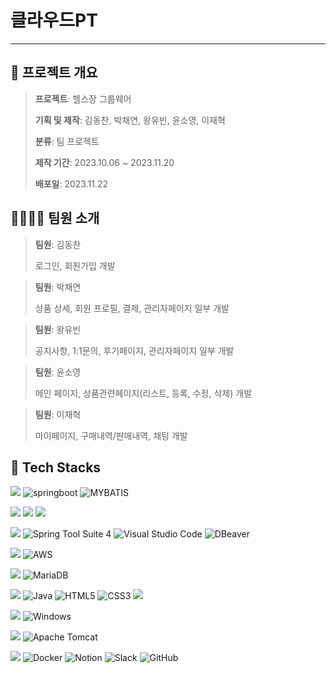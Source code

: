 # 클라우드PT
---

## 📆 프로젝트 개요
><p><strong>프로젝트</strong>: 헬스장 그룹웨어</p>
><p><strong>기획 및 제작</strong>: 김동찬, 박채연, 왕유빈, 윤소영, 이재혁</p>
><p><strong>분류</strong>: 팀 프로젝트</p>
><p><strong>제작 기간</strong>: 2023.10.06 ~ 2023.11.20</p>
><p><strong>배포일</strong>: 2023.11.22</p>


## 👨‍👨‍👧‍👧 팀원 소개
><p><strong>팀원</strong>: 김동찬</p>
>로그인, 회원가입 개발

><p><strong>팀원</strong>: 박채연</p>
>상품 상세, 회원 프로필, 결제, 관리자페이지 일부 개발

><p><strong>팀원</strong>: 왕유빈</p>
>공지사항, 1:1문의, 후기페이지, 관리자페이지 일부 개발

><p><strong>팀원</strong>: 윤소영</p>
>메인 페이지, 상품관련페이지(리스트, 등록, 수정, 삭제) 개발

><p><strong>팀원</strong>: 이재혁</p>
>마이페이지, 구매내역/판매내역, 채팅 개발


## 🔨 Tech Stacks

<img src="https://img.shields.io/badge/FRAMEWORK-%23121011?style=for-the-badge"> ![springboot](https://img.shields.io/badge/Spring%20Boot-%236DB33F.svg?style=for-the-badge&logo=springboot&logoColor=white) ![MYBATIS](https://img.shields.io/badge/mybatis-1572B6.svg?style=for-the-badge&logo=Mybatis&logoColor=white) <br/>

<img src="https://img.shields.io/badge/LIBRARY-%23121011?style=for-the-badge"> <img src="https://img.shields.io/badge/jquery-0769AD?style=for-the-badge&logo=jquery&logoColor=white"> <img src="https://img.shields.io/badge/LOMBOK-3DDC84?style=for-the-badge&logo=LOMBOK&logoColor=white"><br/>

<img src="https://img.shields.io/badge/IDE-%23121011?style=for-the-badge"> ![Spring Tool Suite 4](https://img.shields.io/badge/Spring%20Tool%20Suite%204-%382923.svg?style=for-the-badge&logo=Spring&logoColor=white) ![Visual Studio Code](https://img.shields.io/badge/Visual%20Studio%20Code-0078d7.svg?style=for-the-badge&logo=visual-studio-code&logoColor=white) ![DBeaver](https://img.shields.io/badge/DBeaver-382923.svg?style=for-the-badge&logo=DBeaver&logoColor=white)<br/>

<img src="https://img.shields.io/badge/Hosting-%23121011?style=for-the-badge"> ![AWS](https://img.shields.io/badge/AWS-%23FF9900.svg?style=for-the-badge&logo=amazon-aws&logoColor=white) <br/>

<img src="https://img.shields.io/badge/DB-%23121011?style=for-the-badge"> ![MariaDB](https://img.shields.io/badge/MariaDB-003545?style=for-the-badge&logo=mariadb&logoColor=white) <br/>

<img src="https://img.shields.io/badge/Languages-%23121011?style=for-the-badge"> ![Java](https://img.shields.io/badge/java-%23ED8B00.svg?style=for-the-badge&logo=openjdk&logoColor=white) ![HTML5](https://img.shields.io/badge/html5-%23E34F26.svg?style=for-the-badge&logo=html5&logoColor=white) ![CSS3](https://img.shields.io/badge/css3-%231572B6.svg?style=for-the-badge&logo=css3&logoColor=white) <img src="https://img.shields.io/badge/javascript-F7DF1E?style=for-the-badge&logo=javascript&logoColor=black"> <br/>

<img src="https://img.shields.io/badge/OS-%23121011?style=for-the-badge"> ![Windows](https://img.shields.io/badge/Windows-0078D6?style=for-the-badge&logo=windows&logoColor=white) <br/>

<img src="https://img.shields.io/badge/Server-%23121011?style=for-the-badge"> ![Apache Tomcat](https://img.shields.io/badge/apache%20tomcat-%23F8DC75.svg?style=for-the-badge&logo=apache-tomcat&logoColor=black) <br/>

<img src="https://img.shields.io/badge/Other-%23121011?style=for-the-badge"> ![Docker](https://img.shields.io/badge/docker-%230db7ed.svg?style=for-the-badge&logo=docker&logoColor=white) ![Notion](https://img.shields.io/badge/Notion-%23000000.svg?style=for-the-badge&logo=notion&logoColor=white) ![Slack](https://img.shields.io/badge/Slack-4A154B?style=for-the-badge&logo=slack&logoColor=white) ![GitHub](https://img.shields.io/badge/github-%23121011.svg?style=for-the-badge&logo=github&logoColor=white) 
